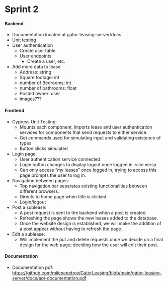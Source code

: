 # Sprint 2

#### Backend

- Documentation located at gator-leasing-server/docs
- Unit testing
- User authentication
    - Create user table
    - User endpoints
        - Create a user, etc.
- Add more data to lease
    - Address: string
    - Square footage: int
    - number of Bedrooms: int
    - number of bathrooms: float
    - Posted owner: user
    - images???

#### Frontend

- Cypress Unit Testing:
    - Mounts each component, imports lease and user authentication services for components that send requests to either service. 
    - Get commands used for simulating input and validating existence of types
    - Button clicks simulated
- Login page:
    - User authentication service connected
    - Login button changes to display logout once logged in, vice versa
    - Can only access “my leases” once logged in, trying to access this page prompts the user to log in. 
- Navigation between pages:
    - Top navigation bar separates existing functionalities between different browsers. 
    - Directs to home page when title is clicked
    - Login/logout
- Post a sublease: 
    - A post request is sent to the backend when a post is created. 
    - Refreshing the page shows the new leases added to the database.
    - Once the website design is established, we will make the addition of a post appear without having to refresh the page. 
- Edit a sublease:
    - Will implement the put and delete requests once we decide on a final design for the web page; deciding how the user will edit their post.

#### Documentation

- Documentation pdf: https://github.com/milenapetrov/GatorLeasing/blob/main/gator-leasing-server/docs/api-documentation.pdf





